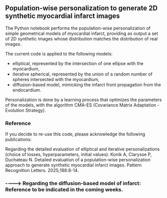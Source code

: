 ## Population-wise personalization to generate 2D synthetic myocardial infarct images

The Python notebook performs the population-wise personalization of simple geometrical models of myocardial infarct, providing as output a set of 2D synthetic images whose distribution matches the distribution of real images.

The current code is applied to the following models:
- elliptical, represented by the intersection of one ellipse with the myocardium,
- iterative spherical, represented by the union of a random number of spheres intersected with the myocardium,
- diffusion-based model, mimicking the infarct front propagation from the endocardium.

Personalization is done by a learning process that optimizes the parameters of the models, with the algorithm CMA-ES (Covariance Matrix Adaptation - Evolution Strategy).

### Reference

If you decide to re-use this code, please acknowledge the following publications:

Regarding the detailed evaluation of elliptical and iterative personalizations (choice of losses, hyperparameters, initial values):
Konik A, Clarysse P, Duchateau N. Detailed evaluation of a population-wise personalization approach to generate synthetic myocardial infarct images. Pattern Recognition Letters. 2025;188:8-14.

### ----> Regarding the diffusion-based model of infarct: Reference to be indicated in the coming weeks.
